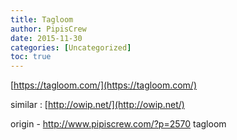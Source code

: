 ```yaml
---
title: Tagloom
author: PipisCrew
date: 2015-11-30
categories: [Uncategorized]
toc: true
---
```


[https://tagloom.com/](https://tagloom.com/)

similar : [http://owip.net/](http://owip.net/)

origin - http://www.pipiscrew.com/?p=2570 tagloom